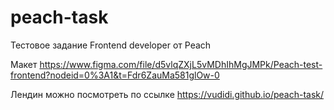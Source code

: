 # peach-task
Тестовое задание Frontend developer от Peach

Макет https://www.figma.com/file/d5vlqZXjL5vMDhIhMgJMPk/Peach-test-frontend?nodeid=0%3A1&t=Fdr6ZauMa581glOw-0

Лендин можно посмотреть по ссылке https://vudidi.github.io/peach-task/
